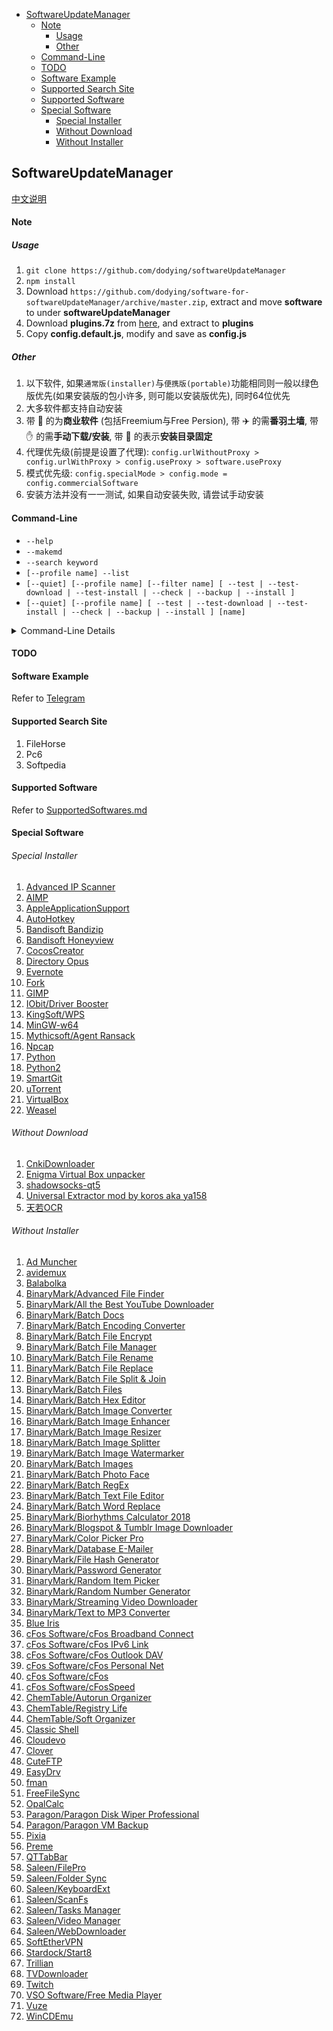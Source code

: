 <!-- TOC -->

- [SoftwareUpdateManager](#softwareupdatemanager)
    - [Note](#note)
      - [Usage](#usage)
      - [Other](#other)
    - [Command-Line](#command-line)
    - [TODO](#todo)
    - [Software Example](#software-example)
    - [Supported Search Site](#supported-search-site)
    - [Supported Software](#supported-software)
    - [Special Software](#special-software)
        - [Special Installer](#special-installer)
        - [Without Download](#without-download)
        - [Without Installer](#without-installer)

<!-- /TOC -->

## SoftwareUpdateManager

[中文说明](README.md)

#### Note

##### Usage

1. `git clone https://github.com/dodying/softwareUpdateManager`
2. `npm install`
3. Download `https://github.com/dodying/software-for-softwareUpdateManager/archive/master.zip`,
  extract and move **software** to under **softwareUpdateManager**
4. Download **plugins.7z** from [here](https://github.com/dodying/softwareUpdateManager/releases/tag/plugins), and extract to **plugins**
5. Copy **config.default.js**, modify and save as **config.js**

##### Other

1. 以下软件, 如果`通常版(installer)`与`便携版(portable)`功能相同则一般以绿色版优先(如果安装版的包小许多, 则可能以安装版优先), 同时64位优先
2. 大多软件都支持自动安装
3. 带 :money_with_wings: 的为**商业软件** (包括Freemium与Free Persion),  带 :airplane: 的需**番羽土墙**,  带 :hand: 的需**手动下载/安装**,  带 :pushpin: 的表示**安装目录固定**
4. 代理优先级(前提是设置了代理): `config.urlWithoutProxy > config.urlWithProxy > config.useProxy > software.useProxy`
5. 模式优先级: `config.specialMode > config.mode = config.commercialSoftware`
6. 安装方法并没有一一测试, 如果自动安装失败, 请尝试手动安装


#### Command-Line

* `--help`
* `--makemd`
* `--search keyword`
* `[--profile name] --list`
* `[--quiet] [--profile name] [--filter name] [ --test | --test-download | --test-install | --check | --backup | --install ]`
* `[--quiet] [--profile name] [ --test | --test-download | --test-install | --check | --backup | --install ] [name]`

<details>
  <summary>Command-Line Details</summary>

* `node index`

   `node index.js`
    check and update all softwares
* `--help`, `-h`

    `node index.js --help`
* `--makemd`, `-md`

    `node index.js --makemd`
    update `README.md`
* `--search`, `-s`

    `node index.js --search keyword`
    search and create `js` file
* `--profile`, `-p`

    `node index.js --profile name`
    eg: `node index.js -profile sync`
        ==> 当`config`与`config.profile.sync`中存在相同项时, 以`config.profile.sync`优先, 同时数据会保存在`data-sync.json`中
* `--list`, `-l`

    `node index.js --list`
    list software saved in`database.json`
* `--quiet`, `-q`

    `node index.js --quiet`
    passive mode
* `--filter`, `-f`

    `node index.js --filter name`
    check these softwares (seperated by`,`) (ignore check interval)
* `--test`, `-t`

    `node index.js --test`
    check latest version (ignore check interval)
* `--test-download`, `-td`

    `node index.js --test-download`
    check latest version, and download (use profile test)
* `--test-download`, `-ti`

    `node index.js --test-install`
    check latest version, download and install (use profile test)
* `--check`, `-c`

    `node index.js --check`
    check latest version and save into `database.json` (ignore check interval)
* `--backup`, `-b`

    `node index.js --backup`
    get latest version of software installer (ignore check interval)
* `--install`, `-i`

    `node index.js --install`
    install the latest version you download before
* `software_name`

    `node index.js 7-Zip AIMP "Google Chrome"`
     check these softwares (seperated by `space`) (ignore check interval)
</details>


#### TODO


#### Software Example

Refer to [Telegram](software/Telegram.js)

#### Supported Search Site

1. FileHorse
2. Pc6
3. Softpedia


#### Supported Software

Refer to [SupportedSoftwares.md](SupportedSoftwares.md)

#### Special Software

###### Special Installer

1. [Advanced IP Scanner](https://github.com/dodying/software-for-softwareUpdateManager/blob/master/software/Advanced%20IP%20Scanner.js)
2. [AIMP](https://github.com/dodying/software-for-softwareUpdateManager/blob/master/software/AIMP.js)
3. [AppleApplicationSupport](https://github.com/dodying/software-for-softwareUpdateManager/blob/master/software/AppleApplicationSupport.js)
4. [AutoHotkey](https://github.com/dodying/software-for-softwareUpdateManager/blob/master/software/AutoHotkey.js)
5. [Bandisoft Bandizip](https://github.com/dodying/software-for-softwareUpdateManager/blob/master/software/Bandisoft%20Bandizip.js)
6. [Bandisoft Honeyview](https://github.com/dodying/software-for-softwareUpdateManager/blob/master/software/Bandisoft%20Honeyview.js)
7. [CocosCreator](https://github.com/dodying/software-for-softwareUpdateManager/blob/master/software/CocosCreator.js)
8. [Directory Opus](https://github.com/dodying/software-for-softwareUpdateManager/blob/master/software/Directory%20Opus.js)
9. [Evernote](https://github.com/dodying/software-for-softwareUpdateManager/blob/master/software/Evernote.js)
10. [Fork](https://github.com/dodying/software-for-softwareUpdateManager/blob/master/software/Fork.js)
11. [GIMP](https://github.com/dodying/software-for-softwareUpdateManager/blob/master/software/GIMP.js)
12. [IObit/Driver Booster](https://github.com/dodying/software-for-softwareUpdateManager/blob/master/software/IObit/Driver%20Booster.js)
13. [KingSoft/WPS](https://github.com/dodying/software-for-softwareUpdateManager/blob/master/software/KingSoft/WPS.js)
14. [MinGW-w64](https://github.com/dodying/software-for-softwareUpdateManager/blob/master/software/MinGW-w64.js)
15. [Mythicsoft/Agent Ransack](https://github.com/dodying/software-for-softwareUpdateManager/blob/master/software/Mythicsoft/Agent%20Ransack.js)
16. [Npcap](https://github.com/dodying/software-for-softwareUpdateManager/blob/master/software/Npcap.js)
17. [Python](https://github.com/dodying/software-for-softwareUpdateManager/blob/master/software/Python.js)
18. [Python2](https://github.com/dodying/software-for-softwareUpdateManager/blob/master/software/Python2.js)
19. [SmartGit](https://github.com/dodying/software-for-softwareUpdateManager/blob/master/software/SmartGit.js)
20. [uTorrent](https://github.com/dodying/software-for-softwareUpdateManager/blob/master/software/uTorrent.js)
21. [VirtualBox](https://github.com/dodying/software-for-softwareUpdateManager/blob/master/software/VirtualBox.js)
22. [Weasel](https://github.com/dodying/software-for-softwareUpdateManager/blob/master/software/Weasel.js)


###### Without Download

1. [CnkiDownloader](https://github.com/dodying/software-for-softwareUpdateManager/blob/master/software/CnkiDownloader.js)
2. [Enigma Virtual Box unpacker](https://github.com/dodying/software-for-softwareUpdateManager/blob/master/software/Enigma%20Virtual%20Box%20unpacker.js)
3. [shadowsocks-qt5](https://github.com/dodying/software-for-softwareUpdateManager/blob/master/software/shadowsocks-qt5.js)
4. [Universal Extractor mod by koros aka ya158](https://github.com/dodying/software-for-softwareUpdateManager/blob/master/software/Universal%20Extractor%20mod%20by%20koros%20aka%20ya158.js)
5. [天若OCR](https://github.com/dodying/software-for-softwareUpdateManager/blob/master/software/%E5%A4%A9%E8%8B%A5OCR.js)


###### Without Installer

1. [Ad Muncher](https://github.com/dodying/software-for-softwareUpdateManager/blob/master/software/Ad%20Muncher.js)
2. [avidemux](https://github.com/dodying/software-for-softwareUpdateManager/blob/master/software/avidemux.js)
3. [Balabolka](https://github.com/dodying/software-for-softwareUpdateManager/blob/master/software/Balabolka.js)
4. [BinaryMark/Advanced File Finder](https://github.com/dodying/software-for-softwareUpdateManager/blob/master/software/BinaryMark/Advanced%20File%20Finder.js)
5. [BinaryMark/All the Best YouTube Downloader](https://github.com/dodying/software-for-softwareUpdateManager/blob/master/software/BinaryMark/All%20the%20Best%20YouTube%20Downloader.js)
6. [BinaryMark/Batch Docs](https://github.com/dodying/software-for-softwareUpdateManager/blob/master/software/BinaryMark/Batch%20Docs.js)
7. [BinaryMark/Batch Encoding Converter](https://github.com/dodying/software-for-softwareUpdateManager/blob/master/software/BinaryMark/Batch%20Encoding%20Converter.js)
8. [BinaryMark/Batch File Encrypt](https://github.com/dodying/software-for-softwareUpdateManager/blob/master/software/BinaryMark/Batch%20File%20Encrypt.js)
9. [BinaryMark/Batch File Manager](https://github.com/dodying/software-for-softwareUpdateManager/blob/master/software/BinaryMark/Batch%20File%20Manager.js)
10. [BinaryMark/Batch File Rename](https://github.com/dodying/software-for-softwareUpdateManager/blob/master/software/BinaryMark/Batch%20File%20Rename.js)
11. [BinaryMark/Batch File Replace](https://github.com/dodying/software-for-softwareUpdateManager/blob/master/software/BinaryMark/Batch%20File%20Replace.js)
12. [BinaryMark/Batch File Split & Join](https://github.com/dodying/software-for-softwareUpdateManager/blob/master/software/BinaryMark/Batch%20File%20Split%20&%20Join.js)
13. [BinaryMark/Batch Files](https://github.com/dodying/software-for-softwareUpdateManager/blob/master/software/BinaryMark/Batch%20Files.js)
14. [BinaryMark/Batch Hex Editor](https://github.com/dodying/software-for-softwareUpdateManager/blob/master/software/BinaryMark/Batch%20Hex%20Editor.js)
15. [BinaryMark/Batch Image Converter](https://github.com/dodying/software-for-softwareUpdateManager/blob/master/software/BinaryMark/Batch%20Image%20Converter.js)
16. [BinaryMark/Batch Image Enhancer](https://github.com/dodying/software-for-softwareUpdateManager/blob/master/software/BinaryMark/Batch%20Image%20Enhancer.js)
17. [BinaryMark/Batch Image Resizer](https://github.com/dodying/software-for-softwareUpdateManager/blob/master/software/BinaryMark/Batch%20Image%20Resizer.js)
18. [BinaryMark/Batch Image Splitter](https://github.com/dodying/software-for-softwareUpdateManager/blob/master/software/BinaryMark/Batch%20Image%20Splitter.js)
19. [BinaryMark/Batch Image Watermarker](https://github.com/dodying/software-for-softwareUpdateManager/blob/master/software/BinaryMark/Batch%20Image%20Watermarker.js)
20. [BinaryMark/Batch Images](https://github.com/dodying/software-for-softwareUpdateManager/blob/master/software/BinaryMark/Batch%20Images.js)
21. [BinaryMark/Batch Photo Face](https://github.com/dodying/software-for-softwareUpdateManager/blob/master/software/BinaryMark/Batch%20Photo%20Face.js)
22. [BinaryMark/Batch RegEx](https://github.com/dodying/software-for-softwareUpdateManager/blob/master/software/BinaryMark/Batch%20RegEx.js)
23. [BinaryMark/Batch Text File Editor](https://github.com/dodying/software-for-softwareUpdateManager/blob/master/software/BinaryMark/Batch%20Text%20File%20Editor.js)
24. [BinaryMark/Batch Word Replace](https://github.com/dodying/software-for-softwareUpdateManager/blob/master/software/BinaryMark/Batch%20Word%20Replace.js)
25. [BinaryMark/Biorhythms Calculator 2018](https://github.com/dodying/software-for-softwareUpdateManager/blob/master/software/BinaryMark/Biorhythms%20Calculator%202018.js)
26. [BinaryMark/Blogspot & Tumblr Image Downloader](https://github.com/dodying/software-for-softwareUpdateManager/blob/master/software/BinaryMark/Blogspot%20&%20Tumblr%20Image%20Downloader.js)
27. [BinaryMark/Color Picker Pro](https://github.com/dodying/software-for-softwareUpdateManager/blob/master/software/BinaryMark/Color%20Picker%20Pro.js)
28. [BinaryMark/Database E-Mailer](https://github.com/dodying/software-for-softwareUpdateManager/blob/master/software/BinaryMark/Database%20E-Mailer.js)
29. [BinaryMark/File Hash Generator](https://github.com/dodying/software-for-softwareUpdateManager/blob/master/software/BinaryMark/File%20Hash%20Generator.js)
30. [BinaryMark/Password Generator](https://github.com/dodying/software-for-softwareUpdateManager/blob/master/software/BinaryMark/Password%20Generator.js)
31. [BinaryMark/Random Item Picker](https://github.com/dodying/software-for-softwareUpdateManager/blob/master/software/BinaryMark/Random%20Item%20Picker.js)
32. [BinaryMark/Random Number Generator](https://github.com/dodying/software-for-softwareUpdateManager/blob/master/software/BinaryMark/Random%20Number%20Generator.js)
33. [BinaryMark/Streaming Video Downloader](https://github.com/dodying/software-for-softwareUpdateManager/blob/master/software/BinaryMark/Streaming%20Video%20Downloader.js)
34. [BinaryMark/Text to MP3 Converter](https://github.com/dodying/software-for-softwareUpdateManager/blob/master/software/BinaryMark/Text%20to%20MP3%20Converter.js)
35. [Blue Iris](https://github.com/dodying/software-for-softwareUpdateManager/blob/master/software/Blue%20Iris.js)
36. [cFos Software/cFos Broadband Connect](https://github.com/dodying/software-for-softwareUpdateManager/blob/master/software/cFos%20Software/cFos%20Broadband%20Connect.js)
37. [cFos Software/cFos IPv6 Link](https://github.com/dodying/software-for-softwareUpdateManager/blob/master/software/cFos%20Software/cFos%20IPv6%20Link.js)
38. [cFos Software/cFos Outlook DAV](https://github.com/dodying/software-for-softwareUpdateManager/blob/master/software/cFos%20Software/cFos%20Outlook%20DAV.js)
39. [cFos Software/cFos Personal Net](https://github.com/dodying/software-for-softwareUpdateManager/blob/master/software/cFos%20Software/cFos%20Personal%20Net.js)
40. [cFos Software/cFos](https://github.com/dodying/software-for-softwareUpdateManager/blob/master/software/cFos%20Software/cFos.js)
41. [cFos Software/cFosSpeed](https://github.com/dodying/software-for-softwareUpdateManager/blob/master/software/cFos%20Software/cFosSpeed.js)
42. [ChemTable/Autorun Organizer](https://github.com/dodying/software-for-softwareUpdateManager/blob/master/software/ChemTable/Autorun%20Organizer.js)
43. [ChemTable/Registry Life](https://github.com/dodying/software-for-softwareUpdateManager/blob/master/software/ChemTable/Registry%20Life.js)
44. [ChemTable/Soft Organizer](https://github.com/dodying/software-for-softwareUpdateManager/blob/master/software/ChemTable/Soft%20Organizer.js)
45. [Classic Shell](https://github.com/dodying/software-for-softwareUpdateManager/blob/master/software/Classic%20Shell.js)
46. [Cloudevo](https://github.com/dodying/software-for-softwareUpdateManager/blob/master/software/Cloudevo.js)
47. [Clover](https://github.com/dodying/software-for-softwareUpdateManager/blob/master/software/Clover.js)
48. [CuteFTP](https://github.com/dodying/software-for-softwareUpdateManager/blob/master/software/CuteFTP.js)
49. [EasyDrv](https://github.com/dodying/software-for-softwareUpdateManager/blob/master/software/EasyDrv.js)
50. [fman](https://github.com/dodying/software-for-softwareUpdateManager/blob/master/software/fman.js)
51. [FreeFileSync](https://github.com/dodying/software-for-softwareUpdateManager/blob/master/software/FreeFileSync.js)
52. [OpalCalc](https://github.com/dodying/software-for-softwareUpdateManager/blob/master/software/OpalCalc.js)
53. [Paragon/Paragon Disk Wiper Professional](https://github.com/dodying/software-for-softwareUpdateManager/blob/master/software/Paragon/Paragon%20Disk%20Wiper%20Professional.js)
54. [Paragon/Paragon VM Backup](https://github.com/dodying/software-for-softwareUpdateManager/blob/master/software/Paragon/Paragon%20VM%20Backup.js)
55. [Pixia](https://github.com/dodying/software-for-softwareUpdateManager/blob/master/software/Pixia.js)
56. [Preme](https://github.com/dodying/software-for-softwareUpdateManager/blob/master/software/Preme.js)
57. [QTTabBar](https://github.com/dodying/software-for-softwareUpdateManager/blob/master/software/QTTabBar.js)
58. [Saleen/FilePro](https://github.com/dodying/software-for-softwareUpdateManager/blob/master/software/Saleen/FilePro.js)
59. [Saleen/Folder Sync](https://github.com/dodying/software-for-softwareUpdateManager/blob/master/software/Saleen/Folder%20Sync.js)
60. [Saleen/KeyboardExt](https://github.com/dodying/software-for-softwareUpdateManager/blob/master/software/Saleen/KeyboardExt.js)
61. [Saleen/ScanFs](https://github.com/dodying/software-for-softwareUpdateManager/blob/master/software/Saleen/ScanFs.js)
62. [Saleen/Tasks Manager](https://github.com/dodying/software-for-softwareUpdateManager/blob/master/software/Saleen/Tasks%20Manager.js)
63. [Saleen/Video Manager](https://github.com/dodying/software-for-softwareUpdateManager/blob/master/software/Saleen/Video%20Manager.js)
64. [Saleen/WebDownloader](https://github.com/dodying/software-for-softwareUpdateManager/blob/master/software/Saleen/WebDownloader.js)
65. [SoftEtherVPN](https://github.com/dodying/software-for-softwareUpdateManager/blob/master/software/SoftEtherVPN.js)
66. [Stardock/Start8](https://github.com/dodying/software-for-softwareUpdateManager/blob/master/software/Stardock/Start8.js)
67. [Trillian](https://github.com/dodying/software-for-softwareUpdateManager/blob/master/software/Trillian.js)
68. [TVDownloader](https://github.com/dodying/software-for-softwareUpdateManager/blob/master/software/TVDownloader.js)
69. [Twitch](https://github.com/dodying/software-for-softwareUpdateManager/blob/master/software/Twitch.js)
70. [VSO Software/Free Media Player](https://github.com/dodying/software-for-softwareUpdateManager/blob/master/software/VSO%20Software/Free%20Media%20Player.js)
71. [Vuze](https://github.com/dodying/software-for-softwareUpdateManager/blob/master/software/Vuze.js)
72. [WinCDEmu](https://github.com/dodying/software-for-softwareUpdateManager/blob/master/software/WinCDEmu.js)

